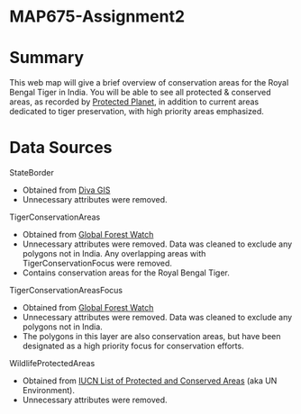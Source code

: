 # MAP675-Assignment2

# Summary
This web map will give a brief overview of conservation areas for the Royal Bengal Tiger in India. You will be able to see all protected & conserved areas, as recorded by [Protected Planet](https://www.protectedplanet.net/), in addition to current areas dedicated to tiger preservation, with high priority areas emphasized.


# Data Sources
StateBorder
* Obtained from [Diva GIS](http://www.diva-gis.org/gdata)
* Unnecessary attributes were removed.

TigerConservationAreas
* Obtained from [Global Forest Watch](http://data.globalforestwatch.org/datasets/04d892c083f54c638228931da081467b_3)
* Unnecessary attributes were removed. Data was cleaned to exclude any polygons not in India. Any overlapping areas with TigerConservationFocus were removed.
* Contains conservation areas for the Royal Bengal Tiger.

TigerConservationAreasFocus
* Obtained from [Global Forest Watch](http://data.globalforestwatch.org/datasets/f50efdadb0234ef392c4ecd8185c1f5f_4)
* Unnecessary attributes were removed. Data was cleaned to exclude any polygons not in India.
* The polygons in this layer are also conservation areas, but have been designated as a high priority focus for conservation efforts.

WildlifeProtectedAreas
* Obtained from [IUCN List of Protected and Conserved Areas](https://www.protectedplanet.net/country/IN) (aka UN Environment).
* Unnecessary attributes were removed.
